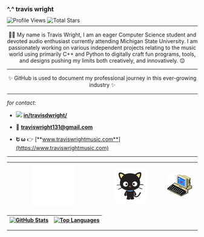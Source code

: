 ### ^.^ **travis wright**

<p style="margin-top: -5px;"></p>

![Profile Views](https://komarev.com/ghpvc/?username=travis-is-wright&style=flat&color=blueviolet&label=Profile+Views)
![Total Stars](https://img.shields.io/github/stars/travis-is-wright?logo=github&label=Total%20Stars&color=%23FAEE46)

<p style="margin-top: -8px;"></p>

---

<p align="center">👋🏻 My name is Travis Wright, I am an eager Computer Science student and devoted audio enthusiast currently attending Michigan State University. I am passionately working on various independent projects relating to the music world using primarily C++ and Python to digitally craft fun programs, tools, and designs pushing my limits both creatively, and innovatively. 😌</p>

---

<p align="center">✨ GitHub is used to document my professional journey in this ever-growing industry ✨</p>

---

_for contact:_

- <img src="https://cdn.jsdelivr.net/gh/devicons/devicon/icons/linkedin/linkedin-original.svg" width="16px"> [ **in/travisdwright/**](https://www.linkedin.com/in/travisdwright/)

- 📧 **traviswright131@gmail.com**

- **Ե ω** 👉 [**www.traviswrightmusic.com**](https://www.traviswrightmusic.com)

---

<img src="https://github.com/travis-is-wright/travis-is-wright/blob/main/tw animation.gif" style="width: 50%"> | <img src="https://github.com/travis-is-wright/travis-is-wright/blob/main/chochocat.gif" style="width: 60%"> | <img src="https://github.com/travis-is-wright/travis-is-wright/blob/main/computer-8bit-large11.webp" style="width: 80%"> 
|-|-|-|

[![**GitHub Stats**](https://readme-stats.clckblog.space/api?username=travis-is-wright&theme=omni&icons=true&count_private=true)](https://skyline.github.com/travis-is-wright/2023) | [![**Top Languages**](https://readme-stats.clckblog.space/api/top-langs/?username=travis-is-wright&theme=omni&layout=compact&langs_count=8)](https://github.com/travis-is-wright?tab=repositories)
|-|-|

---
